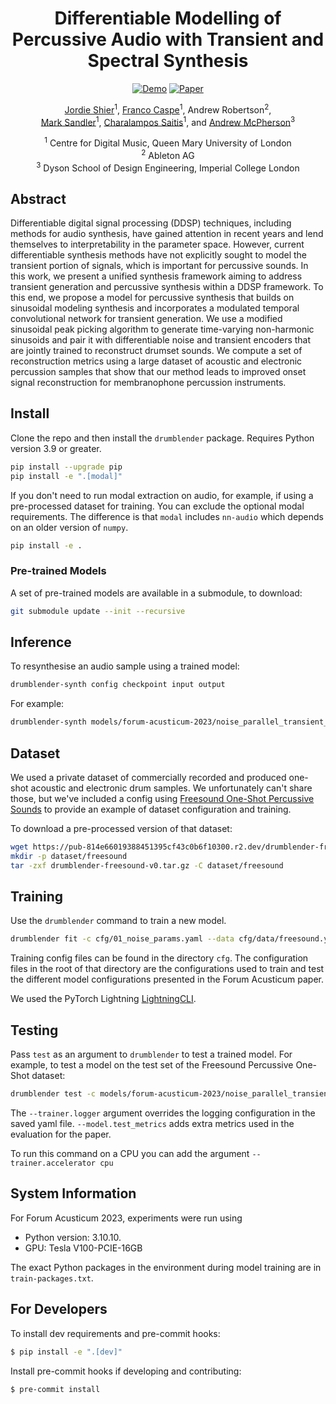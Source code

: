 <div align="center">

# Differentiable Modelling of Percussive Audio with Transient and Spectral Synthesis


[![Demo](https://img.shields.io/badge/Web-Audio_Examples-blue)](https://jordieshier.com/projects/differentiable_transient_synthesis/)
[![Paper](https://img.shields.io/badge/PDF-Paper-green)](https://jordieshier.com/assets/pdf/shier2023differentiable_paper.pdf)

[Jordie Shier](https://jordieshier.com)<sup>1</sup>, [Franco Caspe](https://fcaspe.github.io/)<sup>1</sup>, Andrew Robertson<sup>2</sup>,<br> [Mark Sandler](http://eecs.qmul.ac.uk/people/profiles/sandlermark.html)<sup>1</sup>, [Charalampos Saitis](http://eecs.qmul.ac.uk/people/profiles/saitischaralampos.html)<sup>1</sup>, and [Andrew McPherson](https://www.imperial.ac.uk/people/andrew.mcpherson)<sup>3</sup>

<sup>1</sup> Centre for Digital Music, Queen Mary University of London<br>
<sup>2</sup> Ableton AG <br>
<sup>3</sup> Dyson School of Design Engineering, Imperial College London <br>

</div>

## Abstract
Differentiable digital signal processing (DDSP) techniques, including methods for audio synthesis, have gained attention in recent years and lend themselves to interpretability in the parameter space. However, current differentiable synthesis methods have not explicitly sought to model the transient portion of signals, which is important for percussive sounds. In this work, we present a unified synthesis framework aiming to address transient generation and percussive synthesis within a DDSP framework. To this end, we propose a model for percussive synthesis that builds on sinusoidal modeling synthesis and incorporates a modulated temporal convolutional network for transient generation. We use a modified sinusoidal peak picking algorithm to generate time-varying non-harmonic sinusoids and pair it with differentiable noise and transient encoders that are jointly trained to reconstruct drumset sounds. We compute a set of reconstruction metrics using a large dataset of acoustic and electronic percussion samples that show that our method leads to improved onset signal reconstruction for membranophone percussion instruments.

## Install
Clone the repo and then install the `drumblender` package. Requires Python version 3.9 or greater.

```bash
pip install --upgrade pip
pip install -e ".[modal]"
```

If you don't need to run modal extraction on audio, for example, if using a pre-processed dataset for training. You can exclude the optional modal requirements. The difference is that `modal` includes `nn-audio` which depends on an older version of `numpy`.
```bash
pip install -e .
```

### Pre-trained Models
A set of pre-trained models are available in a submodule, to download:
```bash
git submodule update --init --recursive
```

## Inference
To resynthesise an audio sample using a trained model:
```bash
drumblender-synth config checkpoint input output
```

For example:
```bash
drumblender-synth models/forum-acusticum-2023/noise_parallel_transient_params.yaml models/forum-acusticum-2023/noise_parallel_transient_params.ckpt audio/a_snare.wav snare_resynth.wav
```

## Dataset
We used a private dataset of commercially recorded and produced one-shot acoustic and electronic drum samples. We unfortunately can't share those, but we've included a config using [Freesound One-Shot Percussive Sounds](https://zenodo.org/record/3665275) to provide an example of dataset configuration and training.

To download a pre-processed version of that dataset:
```bash
wget https://pub-814e66019388451395cf43c0b6f10300.r2.dev/drumblender-freesound-v0.tar.gz
mkdir -p dataset/freesound
tar -zxf drumblender-freesound-v0.tar.gz -C dataset/freesound
```

## Training
Use the `drumblender` command to train a new model.

```bash
drumblender fit -c cfg/01_noise_params.yaml --data cfg/data/freesound.yaml
```

Training config files can be found in the directory `cfg`. The configuration files
in the root of that directory are the configurations used to train and test the different
model configurations presented in the Forum Acusticum paper.

We used the PyTorch Lightning
[LightningCLI](https://lightning.ai/docs/pytorch/LTS/api/pytorch_lightning.cli.LightningCLI.html?highlight=lightningcli#pytorch_lightning.cli.LightningCLI).

## Testing
Pass `test` as an argument to `drumblender` to test a trained model. For example, to test a model on the test set of the Freesound Percussive One-Shot dataset:

```bash
drumblender test -c models/forum-acusticum-2023/noise_parallel_transient_params.yaml --ckpt models/forum-acusticum-2023/noise_parallel_transient_params.ckpt --data cfg/data/freesound.yaml --trainer.logger CSVLogger --model.test_metrics cfg/metrics/drumblender_metrics.yaml
```

The `--trainer.logger` argument overrides the logging configuration in the saved yaml file. `--model.test_metrics` adds extra metrics used in the evaluation for the paper.

To run this command on a CPU you can add the argument `--trainer.accelerator cpu`

## System Information
For Forum Acusticum 2023, experiments were run using

- Python version: 3.10.10.
- GPU: Tesla V100-PCIE-16GB

The exact Python packages in the environment during model training are in
`train-packages.txt`.

## For Developers
To install dev requirements and pre-commit hooks:

```bash
$ pip install -e ".[dev]"
```

Install pre-commit hooks if developing and contributing:

```bash
$ pre-commit install
```
